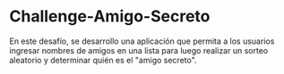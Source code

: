 # Challenge-Amigo-Secreto
En este desafío, se desarrollo una aplicación que permita a los usuarios ingresar nombres de amigos en una lista para luego realizar un sorteo aleatorio y determinar quién es el "amigo secreto".  
